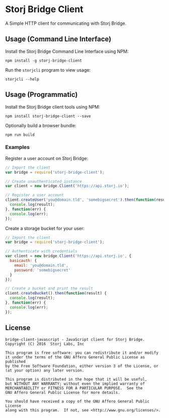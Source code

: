 Storj Bridge Client
===================

A Simple HTTP client for communicating with Storj Bridge.

Usage (Command Line Interface)
------------------------------

Install the Storj Bridge Command Line Interface using NPM:

```
npm install -g storj-bridge-client
```

Run the `storjcli` program to view usage:

```
storjcli --help
```

Usage (Programmatic)
--------------------

Install the Storj Bridge client tools using NPM:

```
npm install storj-bridge-client --save
```

Optionally build a browser bundle:

```
npm run build
```

### Examples

Register a user account on Storj Bridge:

```js
// Import the client
var bridge = require('storj-bridge-client');

// Create unauthenticated instance
var client = new bridge.Client('https://api.storj.io');

// Register a user account
client.createUser('you@domain.tld', 'somebigsecret').then(function(result) {
  console.log(result);
}, function(err) {
  console.log(err);
});
```

Create a storage bucket for your user:

```js
// Import the client
var bridge = require('storj-bridge-client');

// Authenticate with credentials
var client = new bridge.Client('https://api.storj.io', {
  basicauth: {
    email: 'you@domain.tld',
    password: 'somebigsecret'
  }
});

// Create a bucket and print the result
client.createBucket().then(function(result) {
  console.log(result);
}, function(err) {
  console.log(err);
});
```

License
-------

```
bridge-client-javascript - JavaScript client for Storj Bridge.
Copyright (C) 2016  Storj Labs, Inc

This program is free software: you can redistribute it and/or modify
it under the terms of the GNU Affero General Public License as published
by the Free Software Foundation, either version 3 of the License, or
(at your option) any later version.

This program is distributed in the hope that it will be useful,
but WITHOUT ANY WARRANTY; without even the implied warranty of
MERCHANTABILITY or FITNESS FOR A PARTICULAR PURPOSE.  See the
GNU Affero General Public License for more details.

You should have received a copy of the GNU Affero General Public License
along with this program.  If not, see <http://www.gnu.org/licenses/>.
```
